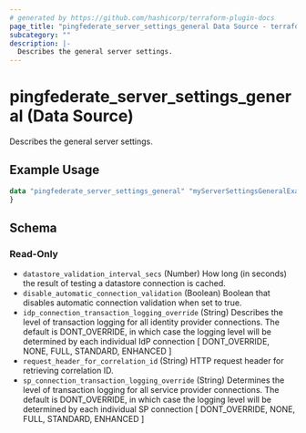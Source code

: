 ```yaml
---
# generated by https://github.com/hashicorp/terraform-plugin-docs
page_title: "pingfederate_server_settings_general Data Source - terraform-provider-pingfederate"
subcategory: ""
description: |-
  Describes the general server settings.
---
```


# pingfederate_server_settings_general (Data Source)

Describes the general server settings.

## Example Usage

```terraform
data "pingfederate_server_settings_general" "myServerSettingsGeneralExample" {
}
```

<!-- schema generated by tfplugindocs -->
## Schema

### Read-Only

- `datastore_validation_interval_secs` (Number) How long (in seconds) the result of testing a datastore connection is cached.
- `disable_automatic_connection_validation` (Boolean) Boolean that disables automatic connection validation when set to true.
- `idp_connection_transaction_logging_override` (String) Describes the level of transaction logging for all identity provider connections. The default is DONT_OVERRIDE, in which case the logging level will be determined by each individual IdP connection [ DONT_OVERRIDE, NONE, FULL, STANDARD, ENHANCED ]
- `request_header_for_correlation_id` (String) HTTP request header for retrieving correlation ID.
- `sp_connection_transaction_logging_override` (String) Determines the level of transaction logging for all service provider connections. The default is DONT_OVERRIDE, in which case the logging level will be determined by each individual SP connection [ DONT_OVERRIDE, NONE, FULL, STANDARD, ENHANCED ]
